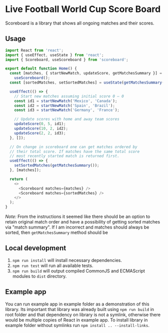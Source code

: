 # Live Football World Cup Score Board

Scoreboard is a library that shows all ongoing matches and their scores.

## Usage

```ts
import React from 'react';
import { useEffect, useState } from 'react';
import { Scoreboard, useScoreboard } from 'scoreboard';

export default function Home() {
  const [matches, { startNewMatch, updateScore, getMatchesSummary }] =
    useScoreboard();
  const [sortedMatches, setSortedMatches] = useState(getMatchesSummary());

  useEffect(() => {
    // Start new matches assuming initial score 0 – 0
    const id1 = startNewMatch('Mexico', 'Canada');
    const id2 = startNewMatch('Spain', 'Brazil');
    const id3 = startNewMatch('Germany', 'France');

    // Update scores with home and away team scores
    updateScore(0, 5, id1);
    updateScore(10, 2, id2);
    updateScore(2, 2, id3);
  }, []);

  // On change in scoreboard one can get matches ordered by
  // their total score. If matches have the same total score
  // most recently started match is returned first.
  useEffect(() => {
    setSortedMatches(getMatchesSummary());
  }, [matches]);

  return (
    <>
      <Scoreboard matches={matches} />
      <Scoreboard matches={sortedMatches} />
    </>
  );
}
```

_Note:_ From the instructions it seemed like there should be an option to retain original match order and have a possibility of getting sorted matches via "match summary". If I am incorrect and matches should always be sorted, then `getMatchesSummary` method should be

## Local development

1. `npm run install` will install necessary dependencies.
2. `npm run test` will run all available tests.
3. `npm run build` will output compiled CommonJS and ECMAScript modules to `dist` directory.

## Example app

You can run example app in example folder as a demonstration of this library. Its important that library was already built using `npm run build` in root folder and that dependency on library is not a symlink, otherwise there would be multiple copies of React in example app. To install library in example folder without symlinks run `npm install .. --install-links`.
